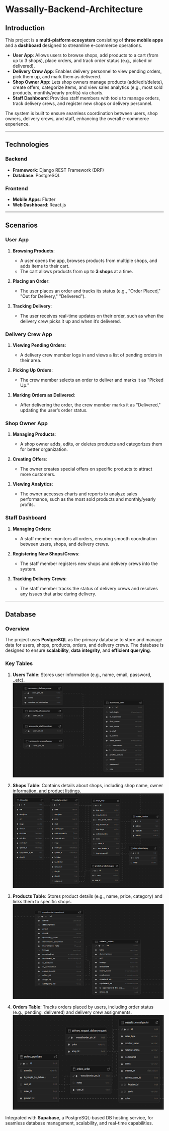 # Wassally-Backend-Architecture

## Introduction

This project is a **multi-platform ecosystem** consisting of **three mobile apps** and a **dashboard** designed to streamline e-commerce operations.  

- **User App**: Allows users to browse shops, add products to a cart (from up to 3 shops), place orders, and track order status (e.g., picked or delivered).  
- **Delivery Crew App**: Enables delivery personnel to view pending orders, pick them up, and mark them as delivered.  
- **Shop Owner App**: Lets shop owners manage products (add/edit/delete), create offers, categorize items, and view sales analytics (e.g., most sold products, monthly/yearly profits) via charts.  
- **Staff Dashboard**: Provides staff members with tools to manage orders, track delivery crews, and register new shops or delivery personnel.  

The system is built to ensure seamless coordination between users, shop owners, delivery crews, and staff, enhancing the overall e-commerce experience.

---

## Technologies

### Backend
- **Framework**: Django REST Framework (DRF)  
- **Database**: PostgreSQL  

### Frontend
- **Mobile Apps**: Flutter  
- **Web Dashboard**: React.js  

---

## Scenarios

### User App
1. **Browsing Products**:  
   - A user opens the app, browses products from multiple shops, and adds items to their cart.  
   - The cart allows products from up to **3 shops** at a time.  

2. **Placing an Order**:  
   - The user places an order and tracks its status (e.g., "Order Placed," "Out for Delivery," "Delivered").  

3. **Tracking Delivery**:  
   - The user receives real-time updates on their order, such as when the delivery crew picks it up and when it’s delivered.  

### Delivery Crew App
1. **Viewing Pending Orders**:  
   - A delivery crew member logs in and views a list of pending orders in their area.  

2. **Picking Up Orders**:  
   - The crew member selects an order to deliver and marks it as "Picked Up."  

3. **Marking Orders as Delivered**:  
   - After delivering the order, the crew member marks it as "Delivered," updating the user’s order status.  

### Shop Owner App
1. **Managing Products**:  
   - A shop owner adds, edits, or deletes products and categorizes them for better organization.  

2. **Creating Offers**:  
   - The owner creates special offers on specific products to attract more customers.  

3. **Viewing Analytics**:  
   - The owner accesses charts and reports to analyze sales performance, such as the most sold products and monthly/yearly profits.  

### Staff Dashboard
1. **Managing Orders**:  
   - A staff member monitors all orders, ensuring smooth coordination between users, shops, and delivery crews.  

2. **Registering New Shops/Crews**:  
   - The staff member registers new shops and delivery crews into the system.  

3. **Tracking Delivery Crews**:  
   - The staff member tracks the status of delivery crews and resolves any issues that arise during delivery.

---

## Database
### Overview
The project uses **PostgreSQL** as the primary database to store and manage data for users, shops, products, orders, and delivery crews. The database is designed to ensure **scalability**, **data integrity**, and **efficient querying**.

### Key Tables
1. **Users Table**: Stores user information (e.g., name, email, password, ..etc).
      <img src="./images/users_tables.png" alt="users_tables" width="500" height="300">

      
3. **Shops Table**: Contains details about shops, including shop name, owner information, and product listings.
      <img src="./images/shops_tables.png" alt="shops_tables" width="500" height="300">

      
4. **Products Table**: Stores product details (e.g., name, price, category) and links them to specific shops.
      <img src="./images/products_tables.png" alt="products_tables" width="500" height="300">

   
6. **Orders Table**: Tracks orders placed by users, including order status (e.g., pending, delivered) and delivery crew assignments.
      <img src="./images/orders_tables.png" alt="orders_tables" width="500" height="300">

Integrated with **Supabase**, a PostgreSQL-based DB hosting service, for seamless database management, scalability, and real-time capabilities.  
